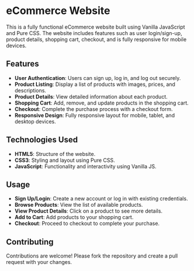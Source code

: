 # eCommerce Website

This is a fully functional eCommerce website built using Vanilla JavaScript and Pure CSS. The website includes features such as user login/sign-up, product details, shopping cart, checkout, and is fully responsive for mobile devices.

## Features

- **User Authentication**: Users can sign up, log in, and log out securely.
- **Product Listing**: Display a list of products with images, prices, and descriptions.
- **Product Details**: View detailed information about each product.
- **Shopping Cart**: Add, remove, and update products in the shopping cart.
- **Checkout**: Complete the purchase process with a checkout form.
- **Responsive Design**: Fully responsive layout for mobile, tablet, and desktop devices.

## Technologies Used

- **HTML5**: Structure of the website.
- **CSS3**: Styling and layout using Pure CSS.
- **JavaScript**: Functionality and interactivity using Vanilla JS.

## Usage

- **Sign Up/Login**: Create a new account or log in with existing credentials.
- **Browse Products**: View the list of available products.
- **View Product Details**: Click on a product to see more details.
- **Add to Cart**: Add products to your shopping cart.
- **Checkout**: Proceed to checkout to complete your purchase.

## Contributing

Contributions are welcome! Please fork the repository and create a pull request with your changes.
